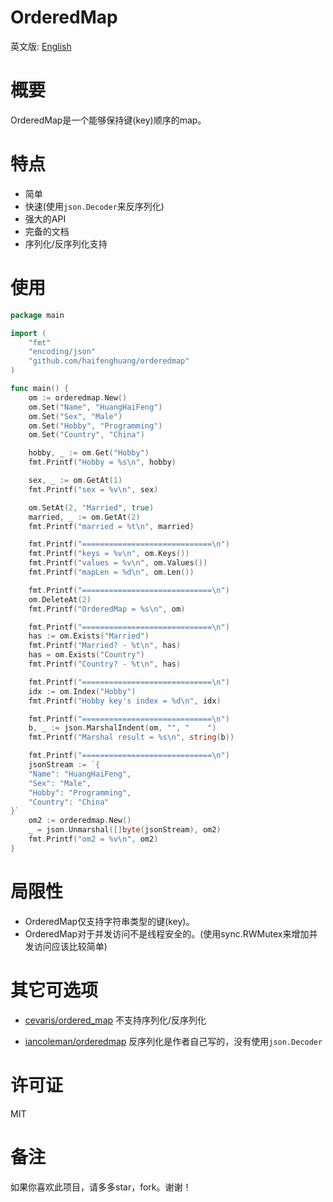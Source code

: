 # OrderedMap

英文版: [English](README.md)

# 概要

OrderedMap是一个能够保持键(key)顺序的map。

# 特点

* 简单
* 快速(使用`json.Decoder`来反序列化)
* 强大的API
* 完备的文档
* 序列化/反序列化支持

# 使用

```go
package main

import (
    "fmt"
    "encoding/json"
    "github.com/haifenghuang/orderedmap"
)

func main() {
    om := orderedmap.New()
    om.Set("Name", "HuangHaiFeng")
    om.Set("Sex", "Male")
    om.Set("Hobby", "Programming")
    om.Set("Country", "China")

    hobby, _ := om.Get("Hobby")
    fmt.Printf("Hobby = %s\n", hobby)

    sex, _ := om.GetAt(1)
    fmt.Printf("sex = %v\n", sex)

    om.SetAt(2, "Married", true)
    married, _ := om.GetAt(2)
    fmt.Printf("married = %t\n", married)

    fmt.Printf("=============================\n")
    fmt.Printf("keys = %v\n", om.Keys())
    fmt.Printf("values = %v\n", om.Values())
    fmt.Printf("mapLen = %d\n", om.Len())

    fmt.Printf("=============================\n")
    om.DeleteAt(2)
    fmt.Printf("OrderedMap = %s\n", om)

    fmt.Printf("=============================\n")
    has := om.Exists("Married")
    fmt.Printf("Married? - %t\n", has)
    has = om.Exists("Country")
    fmt.Printf("Country? - %t\n", has)

    fmt.Printf("=============================\n")
    idx := om.Index("Hobby")
    fmt.Printf("Hobby key's index = %d\n", idx)

    fmt.Printf("=============================\n")
    b, _ := json.MarshalIndent(om, "", "    ")
    fmt.Printf("Marshal result = %s\n", string(b))

    fmt.Printf("=============================\n")
    jsonStream := `{
    "Name": "HuangHaiFeng",
    "Sex": "Male",
    "Hobby": "Programming",
    "Country": "China"
}`
    om2 := orderedmap.New()
    _ = json.Unmarshal([]byte(jsonStream), om2)
    fmt.Printf("om2 = %v\n", om2)
}
```

# 局限性

* OrderedMap仅支持字符串类型的键(key)。
* OrderedMap对于并发访问不是线程安全的。(使用sync.RWMutex来增加并发访问应该比较简单)

# 其它可选项

* [cevaris/ordered_map](https://github.com/cevaris/ordered_map)
不支持序列化/反序列化

* [iancoleman/orderedmap](https://github.com/iancoleman/orderedmap)
反序列化是作者自己写的，没有使用`json.Decoder`

# 许可证

MIT

# 备注

如果你喜欢此项目，请多多star，fork。谢谢！

